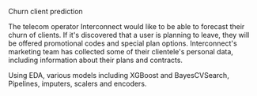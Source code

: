Churn client prediction 

The telecom operator Interconnect would like to be able to forecast their churn of clients. 
If it's discovered that a user is planning to leave, they will be offered promotional codes and special plan options. 
Interconnect's marketing team has collected some of their clientele's personal data, including information about their plans and contracts.

Using EDA, various models including XGBoost and BayesCVSearch, Pipelines, imputers, scalers and encoders. 
